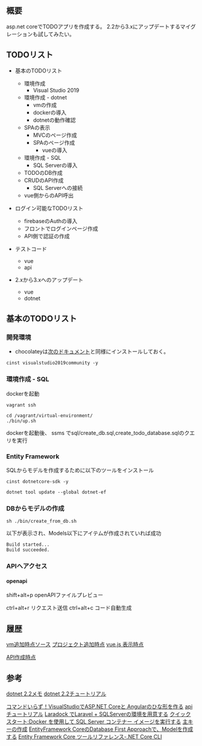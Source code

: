 ## 概要

asp.net coreでTODOアプリを作成する。
2.2から3.xにアップデートするマイグレーションも試してみたい。

## TODOリスト
* 基本のTODOリスト
  * 環境作成
    * Visual Studio 2019
  * 環境作成 - dotnet
    * vmの作成
    * dockerの導入
    * dotnetの動作確認
  * SPAの表示
    * MVCのページ作成
    * SPAのページ作成
      * vueの導入
  * 環境作成 - SQL
    * SQL Serverの導入
  * TODOのDB作成
  * CRUDのAPI作成
    * SQL Serverへの接続
  * vue側からのAPI呼出

* ログイン可能なTODOリスト
  * firebaseのAuthの導入
  * フロントでログインページ作成
  * API側で認証の作成
* テストコード
  * vue
  * api
* 2.xから3.xへのアップデート
  * vue
  * dotnet

## 基本のTODOリスト
### 開発環境
* chocolateyは[次のドキュメント](../virtual-environment/docs/readme)と同様にインストールしておく。

```
cinst visualstudio2019community -y
```

### 環境作成 - SQL

dockerを起動

```
vagrant ssh
```

```
cd /vagrant/virtual-environment/
./bin/up.sh
```


dockerを起動後、 ssms でsql/create_db.sql,create_todo_database.sqlのクエリを実行

### Entity Framework

SQLからモデルを作成するために以下のツールをインストール

```
cinst dotnetcore-sdk -y
```
```
dotnet tool update --global dotnet-ef
```

### DBからモデルの作成

```
sh ./bin/create_from_db.sh
```

以下が表示され、Models以下にアイテムが作成されていれば成功

```
Build started...
Build succeeded.
```

### APIへアクセス
#### openapi

shift+alt+p openAPIファイルプレビュー

ctrl+alt+r リクエスト送信
ctrl+alt+c コード自動生成

## 履歴

[vm追加時点ソース](https://github.com/hibohiboo/develop/tree/05d866588b0ab24da206a4c939135a67f773db89/tutorial/lesson/dotnet/todo/)
[プロジェクト追加時点](https://github.com/hibohiboo/develop/tree/a782224eb21c2863b6f317d1d847d1580de92858/tutorial/lesson/dotnet/todo/)
[vue.js 表示時点](https://github.com/hibohiboo/develop/tree/2d3881f63c82b41585fb72a53213aa91d03d9e6d/tutorial/lesson/dotnet/todo/)

[API作成時点](https://github.com/hibohiboo/develop/tree/3cb4d7cab03849dd210987d698be57b87277ccb3/tutorial/lesson/dotnet/todo/)


## 参考
[dotnet 2.2メモ](https://qiita.com/hibohiboo/items/1d1b5922b3e1de23dffa)
[dotnet 2.2チュートリアル](https://qiita.com/hibohiboo/items/72c1e684533526835d61)

[コマンドいらず！VisualStudioでASP.NET Coreと Angularのひな形を作る](https://qiita.com/SuyamaDaichi/items/a9592bb6b6ee0cb396a4)
[api チュートリアル](https://docs.microsoft.com/ja-jp/aspnet/core/tutorials/first-web-api?view=aspnetcore-2.2&tabs=visual-studio)
[Laradock でLaravel + SQLServerの環境を用意する](https://qiita.com/itito/items/f1cfb2a26ac0e52ecc64)
[クイック スタート:Docker を使用して SQL Server コンテナー イメージを実行する](https://docs.microsoft.com/ja-jp/sql/linux/quickstart-install-connect-docker?view=sql-server-ver15&pivots=cs1-bash)
[主キーの作成](https://docs.microsoft.com/ja-jp/sql/relational-databases/tables/create-primary-keys?view=sql-server-ver15)
[EntityFramework CoreのDatabase First Approachで、Modelを作成する](https://qiita.com/takanemu/items/ebca534db398aa9cce34)
[Entity Framework Core ツールリファレンス-.NET Core CLI](https://docs.microsoft.com/ja-jp/ef/core/miscellaneous/cli/dotnet)